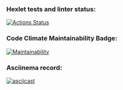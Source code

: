 ### Hexlet tests and linter status:
[![Actions Status](https://github.com/AKKAVA/python-project-49/actions/workflows/hexlet-check.yml/badge.svg)](https://github.com/AKKAVA/python-project-49/actions)

### Code Climate Maintainability Badge:
[![Maintainability](https://api.codeclimate.com/v1/badges/4e1901eeaa42d2fce58c/maintainability)](https://codeclimate.com/github/AKKAVA/python-project-49/maintainability)

### Asciinema record:
[![asciicast](https://asciinema.org/a/KkVSIWCZC2wjy7wlTJHOILSJ9.svg)](https://asciinema.org/a/KkVSIWCZC2wjy7wlTJHOILSJ9)